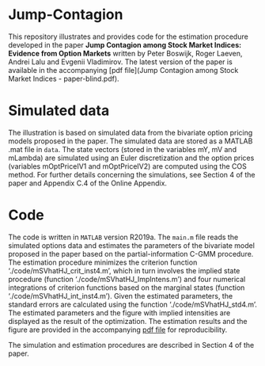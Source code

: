 # Jump-Contagion
 
This repository illustrates and provides code for the estimation procedure developed in the paper **Jump Contagion among Stock Market Indices: Evidence from Option Markets** written by Peter Boswijk, Roger Laeven, Andrei Lalu and Evgenii Vladimirov. The latest version of the paper is available in the accompanying [pdf file](Jump Contagion among Stock Market Indices - paper-blind.pdf).

# Simulated data

The illustration is based on simulated data from the bivariate option pricing models proposed in the paper. The simulated data are stored as a MATLAB .mat file in `data`. The state vectors (stored in the variables mY, mV and mLambda) are simulated using an Euler discretization and the option prices (variables mOptPriceIV1 and mOptPriceIV2) are computed using the COS method. For further details concerning the simulations, see Section 4 of the paper and Appendix C.4 of the Online Appendix. 

# Code

The code is written in `MATLAB` version R2019a. The `main.m` file reads the simulated options data and estimates the parameters of the bivariate model proposed in the paper based on the partial-information C-GMM procedure. The estimation procedure minimizes the criterion function ‘./code/mSVhatHJ_crit_inst4.m’, which in turn involves the implied state procedure (function ‘./code/mSVhatHJ_ImpIntens.m’) and four numerical integrations of criterion functions based on the marginal states (function ‘./code/mSVhatHJ_int_inst4.m’). Given the estimated parameters, the standard errors are calculated using the function ‘./code/mSVhatHJ_std4.m’. The estimated parameters and the figure with implied intensities are displayed as the result of the optimization. The estimation results and the figure are provided in the accompanying [pdf file](https://github.com/evladimirov/Jump-Contagion/blob/main/replication_results-blind.pdf) for reproducibility.

The simulation and estimation procedures are described in Section 4 of the paper. 
